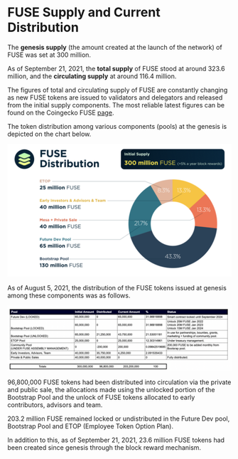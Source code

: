 # FUSE Supply and Current Distribution

The **genesis supply** \(the amount created at the launch of the network\) of FUSE was set at 300 million. 

As of September 21, 2021, the **total supply** of FUSE stood at around 323.6 million, and the **circulating supply** at around 116.4 million. 

The figures of total and circulating supply of FUSE are constantly changing as new FUSE tokens are issued to validators and delegators and released from the initial supply components. The most reliable latest figures can be found on the Coingecko FUSE [page](https://www.coingecko.com/en/coins/fuse). 

The token distribution among various components \(pools\) at the genesis is depicted on the chart below. 

![](../../.gitbook/assets/fuse-dist.png)

As of August 5, 2021, the distribution of the FUSE tokens issued at genesis among these components was as follows.

![](../../.gitbook/assets/token-dist-current.png)

96,800,000 FUSE tokens had been distributed into circulation via the private and public sale, the allocations made using the unlocked portion of the Bootstrap Pool and the unlock of FUSE tokens allocated to early contributors, advisors and team. 

203.2 million FUSE remained locked or undistributed in the Future Dev pool, Bootstrap Pool and ETOP \(Employee Token Option Plan\). 

In addition to this, as of September 21, 2021, 23.6 million FUSE tokens had been created since genesis through the block reward mechanism. 

